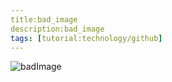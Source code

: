 ```yaml
---
title:bad_image
description:bad_image
tags: [tutorial:technology/github]
---
```

![badImage](https://iconverticons.com/img/logo.png)
